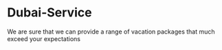 # Dubai-Service
We are sure that we can provide a range of vacation packages that much exceed your expectations
